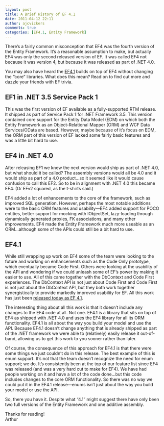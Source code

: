 ```yaml
---
layout: post
title: A Brief History of EF 4.1
date: 2011-04-12 22:11
author: ajcvickers
comments: true
categories: [EF4.1, Entity Framework]
---
```

<p>There’s a fairly common misconception that EF4 was the fourth version of the Entity Framework. It’s a reasonable assumption to make, but actually EF4 was only the second released version of EF. It was called EF4 not because it was version 4, but because it was released as part of .NET 4.0. </p>  <p>You may also have heard the <a href="http://blogs.msdn.com/b/adonet/archive/2011/04/11/ef-4-1-released.aspx">EF4.1</a> builds on top of EF4 without changing the “core” libraries. What does this mean? Read on to find out more and dazzle your friends with EF trivia.</p><!--more--><h2>EF1 in .NET 3.5 Service Pack 1</h2>  <p>This was the first version of EF available as a fully-supported RTM release. It shipped as part of Service Pack 1 for .NET Framework 3.5. This version contained core support for the Entity Data Model (EDM) on which both the Entity Framework as an Object-Relational Mapper (ORM) and WCF Data Services/OData are based. However, maybe because of it’s focus on EDM, the ORM part of this version of EF lacked some fairly basic features and was a little bit hard to use.</p>  <h2>EF4 in .NET 4.0</h2>  <p>After releasing EF1 we knew the next version would ship as part of .NET 4.0, but what should it be called? The assembly versions would all be 4.0 and it would ship as part of a 4.0 product…so it seemed like it would cause confusion to call this EF2. So to be in alignment with .NET 4.0 this became EF4. (Or EFv2 squared, as the t-shirts said.)</p>  <p>EF4 added a lot of enhancements to the core of the framework, such as improved SQL generation. However, perhaps the most notable additions were to the basic ORM features and usability—EF4 added support for POCO entities, better support for mocking with IObjectSet, lazy-loading through dynamically generated proxies, FK associations, and many other improvements. EF4 made the Entity Framework much more useable as an ORM…although some of the APIs could still be a bit hard to use.</p>  <h2>EF4.1 </h2>  <p>While still wrapping up work on EF4 some of the team were looking to the future and working on enhancements such as the Code Only prototype, which eventually became Code First. Others were looking at the usability of the API and wondering if we could unleash some of EF’s power by making it easier to use. All of this came together with the DbContext and Code First experiences. The DbContext API is not just about Code First and Code First is not just about the DbContext API, but they both work together synergistically to provide markedly improved usability for EF. All this work has just been <a href="http://blogs.msdn.com/b/adonet/archive/2011/04/11/ef-4-1-released.aspx">released today as EF 4.1</a>.</p>  <p>The interesting thing about all this work is that it doesn’t include any changes to the EF4 code at all. Not one. EF4.1 is a library that sits on top of EF4 as shipped with .NET 4.0 and uses the EF4 library for all its ORM functionality. EF4.1 is all about the way you build your model and use the API. Because EF4.1 doesn’t change anything that is already shipped as part of the .NET framework we were able to (relatively) easily release it out-of-band, allowing us to get this work to you sooner rather than later.</p>  <p>Of course, the consequence of this approach for EF4.1 is that there were some things we just couldn’t do in this release. The best example of this is enum support. It’s not that the team doesn’t recognize the need for enum support; we do. It’s consistently been at the top of our feature list since EF4 was released (and was a very hard cut to make for EF4). We have had people working on it and have a lot of the code done…but this code includes changes to the core ORM functionality. So there was no way we could put it in the EF4.1 release—enums isn’t just about the way you build your model or use the API.</p>  <p>So, there you have it. Despite what “4.1” might suggest there have only been two full versions of the Entity Framework and one additive assembly.</p>  <p>Thanks for reading!   <br />Arthur</p>
